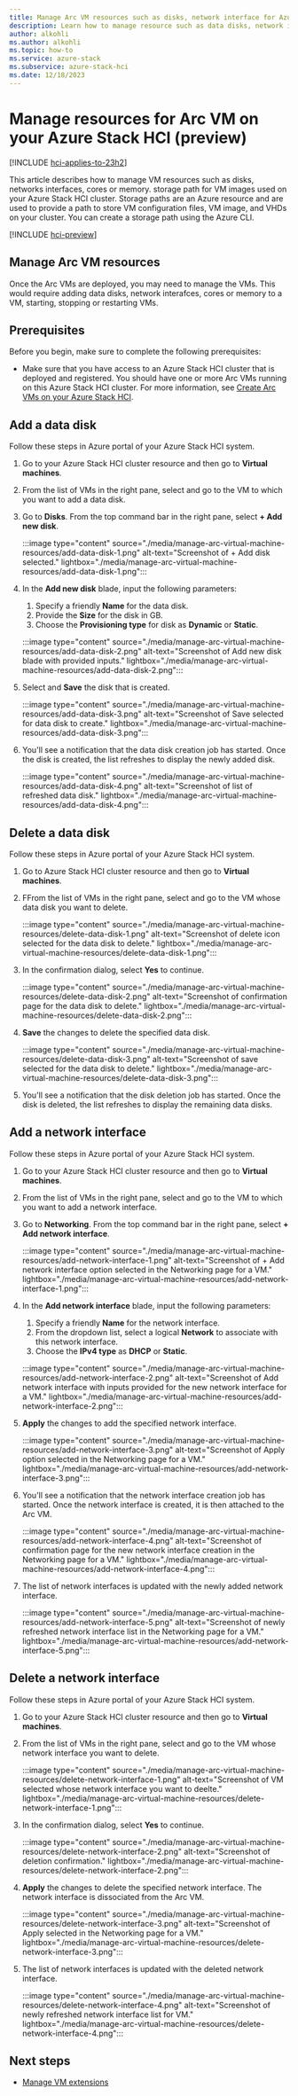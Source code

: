 ```yaml
---
title: Manage Arc VM resources such as disks, network interface for Azure Stack HCI virtual machines (preview)
description: Learn how to manage resource such as data disks, network interfaces on an Arc VM (preview).
author: alkohli
ms.author: alkohli
ms.topic: how-to
ms.service: azure-stack
ms.subservice: azure-stack-hci
ms.date: 12/18/2023
---
```


# Manage resources for Arc VM on your Azure Stack HCI (preview)

[!INCLUDE [hci-applies-to-23h2](../../includes/hci-applies-to-23h2.md)]

This article describes how to manage VM resources such as disks, networks interfaces, cores or memory.  storage path for VM images used on your Azure Stack HCI cluster. Storage paths are an Azure resource and are used to provide a path to store VM configuration files, VM image, and VHDs on your cluster. You can create a storage path using the Azure CLI.


[!INCLUDE [hci-preview](../../includes/hci-preview.md)]

## Manage Arc VM resources

Once the Arc VMs are deployed, you may need to manage the VMs. This would require adding data disks, network interafces, cores or memory to a VM, starting, stopping or restarting VMs.
  
## Prerequisites

Before you begin, make sure to complete the following prerequisites:

- Make sure that you have access to an Azure Stack HCI cluster that is deployed and registered. You should have one or more Arc VMs running on this Azure Stack HCI cluster. For more information, see [Create Arc VMs on your Azure Stack HCI](./create-arc-virtual-machines.md).


## Add a data disk

Follow these steps in Azure portal of your Azure Stack HCI system.

1. Go to your Azure Stack HCI cluster resource and then go to **Virtual machines**.
1. From the list of VMs in the right pane, select and go to the VM to which you want to add a data disk.
1. Go to **Disks**. From the top command bar in the right pane, select **+ Add new disk**.  

   :::image type="content" source="./media/manage-arc-virtual-machine-resources/add-data-disk-1.png" alt-text="Screenshot of + Add disk selected." lightbox="./media/manage-arc-virtual-machine-resources/add-data-disk-1.png":::

1. In the **Add new disk** blade, input the following parameters:
    1. Specify a friendly **Name** for the data disk.
    1. Provide the **Size** for the disk in GB.
    1. Choose the **Provisioning type** for disk as **Dynamic** or **Static**.
  
   :::image type="content" source="./media/manage-arc-virtual-machine-resources/add-data-disk-2.png" alt-text="Screenshot of Add new disk blade with provided inputs." lightbox="./media/manage-arc-virtual-machine-resources/add-data-disk-2.png":::

1. Select and **Save** the disk that is created.

   :::image type="content" source="./media/manage-arc-virtual-machine-resources/add-data-disk-3.png" alt-text="Screenshot of Save selected for data disk to create." lightbox="./media/manage-arc-virtual-machine-resources/add-data-disk-3.png":::

1. You'll see a notification that the data disk creation job has started. Once the disk is created, the list refreshes to display the newly added disk.

   :::image type="content" source="./media/manage-arc-virtual-machine-resources/add-data-disk-4.png" alt-text="Screenshot of list of refreshed data disk." lightbox="./media/manage-arc-virtual-machine-resources/add-data-disk-4.png":::

## Delete a data disk


Follow these steps in Azure portal of your Azure Stack HCI system.

1. Go to Azure Stack HCI cluster resource and then go to **Virtual machines**.  
1. FFrom the list of VMs in the right pane, select and go to the VM whose data disk you want to delete.

    :::image type="content" source="./media/manage-arc-virtual-machine-resources/delete-data-disk-1.png" alt-text="Screenshot of delete icon selected for the data disk to delete." lightbox="./media/manage-arc-virtual-machine-resources/delete-data-disk-1.png":::

1. In the confirmation dialog, select **Yes** to continue.

    :::image type="content" source="./media/manage-arc-virtual-machine-resources/delete-data-disk-2.png" alt-text="Screenshot of confirmation page for the data disk to delete." lightbox="./media/manage-arc-virtual-machine-resources/delete-data-disk-2.png":::

1. **Save** the changes to delete the specified data disk.

    :::image type="content" source="./media/manage-arc-virtual-machine-resources/delete-data-disk-3.png" alt-text="Screenshot of save selected for the data disk to delete." lightbox="./media/manage-arc-virtual-machine-resources/delete-data-disk-3.png":::

1. You'll see a notification that the disk deletion job has started. Once the disk is deleted, the list refreshes to display the remaining data disks.


## Add a network interface


Follow these steps in Azure portal of your Azure Stack HCI system.

1. Go to your Azure Stack HCI cluster resource and then go to **Virtual machines**. 
1. From the list of VMs in the right pane, select and go to the VM to which you want to add a network interface.

1. Go to **Networking**. From the top command bar in the right pane, select **+ Add network interface**.  

   :::image type="content" source="./media/manage-arc-virtual-machine-resources/add-network-interface-1.png" alt-text="Screenshot of + Add network interface option selected in the Networking page for a VM." lightbox="./media/manage-arc-virtual-machine-resources/add-network-interface-1.png":::

1. In the **Add network interface** blade, input the following parameters:
    1. Specify a friendly **Name** for the network interface.
    1. From the dropdown list, select a logical **Network** to associate with this network interface. 
    1. Choose the **IPv4 type** as **DHCP** or **Static**. 
  
   :::image type="content" source="./media/manage-arc-virtual-machine-resources/add-network-interface-2.png" alt-text="Screenshot of Add network interface with inputs provided for the new network interface for a VM." lightbox="./media/manage-arc-virtual-machine-resources/add-network-interface-2.png":::

1. **Apply** the changes to add the specified network interface. 

   :::image type="content" source="./media/manage-arc-virtual-machine-resources/add-network-interface-3.png" alt-text="Screenshot of Apply option selected in the Networking page for a VM." lightbox="./media/manage-arc-virtual-machine-resources/add-network-interface-3.png":::

1. You'll see a notification that the network interface creation job has started. Once the network interface is created, it is then attached to the Arc VM. 

   :::image type="content" source="./media/manage-arc-virtual-machine-resources/add-network-interface-4.png" alt-text="Screenshot of confirmation page for the new network interface creation in the Networking page for a VM." lightbox="./media/manage-arc-virtual-machine-resources/add-network-interface-4.png":::

1. The list of network interfaces is updated with the newly added network interface.


   :::image type="content" source="./media/manage-arc-virtual-machine-resources/add-network-interface-5.png" alt-text="Screenshot of newly refreshed network interface list in the Networking page for a VM." lightbox="./media/manage-arc-virtual-machine-resources/add-network-interface-5.png":::

## Delete a network interface

Follow these steps in Azure portal of your Azure Stack HCI system.

1. Go to your Azure Stack HCI cluster resource and then go to **Virtual machines**.
1. From the list of VMs in the right pane, select and go to the VM whose network interface you want to delete.

   :::image type="content" source="./media/manage-arc-virtual-machine-resources/delete-network-interface-1.png" alt-text="Screenshot of VM selected whose network interface you want to deelte." lightbox="./media/manage-arc-virtual-machine-resources/delete-network-interface-1.png":::

1. In the confirmation dialog, select **Yes** to continue.

    :::image type="content" source="./media/manage-arc-virtual-machine-resources/delete-network-interface-2.png" alt-text="Screenshot of deletion confirmation." lightbox="./media/manage-arc-virtual-machine-resources/delete-network-interface-2.png":::

1. **Apply** the changes to delete the specified network interface. The network interface is dissociated from the Arc VM.

   :::image type="content" source="./media/manage-arc-virtual-machine-resources/delete-network-interface-3.png" alt-text="Screenshot of Apply selected in the Networking page for a VM." lightbox="./media/manage-arc-virtual-machine-resources/delete-network-interface-3.png":::

1. The list of network interfaces is updated with the deleted network interface.

   :::image type="content" source="./media/manage-arc-virtual-machine-resources/delete-network-interface-4.png" alt-text="Screenshot of newly refreshed network interface list for VM." lightbox="./media/manage-arc-virtual-machine-resources/delete-network-interface-4.png":::



## Next steps

- [Manage VM extensions](./virtual-machine-manage-extension.md)